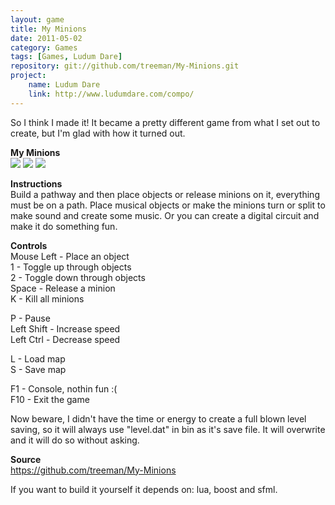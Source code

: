```yaml
---
layout: game
title: My Minions
date: 2011-05-02
category: Games
tags: [Games, Ludum Dare]
repository: git://github.com/treeman/My-Minions.git
project:
    name: Ludum Dare
    link: http://www.ludumdare.com/compo/
---
```


So I think I made it! It became a pretty different game from what I set out to create, but I'm glad with how it turned out.

**My Minions**   
![](/media/images/thumbs/minion2.png) ![](/media/images/thumbs/minion3.png) ![](/media/images/thumbs/minion1.png)

**Instructions**  
Build a pathway and then place objects or release minions on it, everything must be on a path. Place musical objects or make the minions turn or split to make sound and create some music. Or you can create a digital circuit and make it do something fun.

**Controls**  
Mouse Left - Place an object  
1 - Toggle up through objects  
2 - Toggle down through objects  
Space - Release a minion  
K - Kill all minions  

P - Pause  
Left Shift - Increase speed  
Left Ctrl - Decrease speed  

L - Load map  
S - Save map

F1 - Console, nothin fun :(  
F10 - Exit the game

Now beware, I didn't have the time or energy to create a full blown level saving,
so it will always use "level.dat" in bin as it's save file. It will overwrite and
it will do so without asking.

**Source**  
<https://github.com/treeman/My-Minions>

If you want to build it yourself it depends on: lua, boost and sfml.

